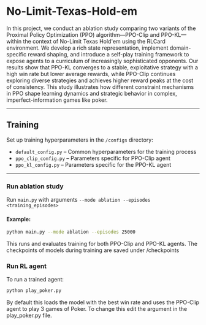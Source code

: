 # No-Limit-Texas-Hold-em

In this project, we conduct an ablation study comparing two variants of the Proximal Policy Optimization (PPO) algorithm—PPO-Clip and PPO-KL—within the context of No-Limit Texas Hold'em using the RLCard environment. We develop a rich state representation, implement domain-specific reward shaping, and introduce a self-play training framework to expose agents to a curriculum of increasingly sophisticated opponents. Our results show that PPO-KL converges to a stable, exploitative strategy with a high win rate but lower average rewards, while PPO-Clip continues exploring diverse strategies and achieves higher reward peaks at the cost of consistency. This study illustrates how different constraint mechanisms in PPO shape learning dynamics and strategic behavior in complex, imperfect-information games like poker.

---

## Training

Set up training hyperparameters in the `/configs` directory:

- `default_config.py`  – Common hyperparameters for the training process  
- `ppo_clip_config.py` – Parameters specific for PPO-Clip agent  
- `ppo_kl_config.py`   – Parameters specific for the PPO-KL agent  

---

### Run ablation study

Run `main.py` with arguments `--mode ablation --episodes <training_episodes>`

#### Example:

```bash
python main.py --mode ablation --episodes 25000
```

This runs and evaluates training for both PPO-Clip and PPO-KL agents.
The checkpoints of models during training are saved under /checkpoints

### Run RL agent

To run a trained agent:

```bash
python play_poker.py
```

By default this loads the model with the best win rate and uses the PPO-Clip agent to play 3 games of Poker. To change this edit the argument in the play_poker.py file.

